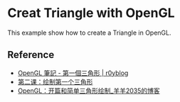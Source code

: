 # Creat Triangle with OpenGL

This example show how to create a Triangle in OpenGL.

## Reference

- [OpenGL 筆記 - 第一個三角形 | r0yblog](http://blog.roy4801.tw/2020/06/30/opengl/opengl-note-2/)
- [第二课：绘制第一个三角形](http://www.opengl-tutorial.org/cn/beginners-tutorials/tutorial-2-the-first-triangle/)
- [OpenGL：开篇和简单三角形绘制_羊羊2035的博客](https://blog.csdn.net/yinhun2012/article/details/96477241)
